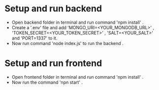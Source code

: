 # Setup and run backend
- Open backend folder in terminal and  run command 'npm install' .
- Create a '.env' file and add 'MONGO_URI=<YOUR_MONGODB_URL>' , 'TOKEN_SECRET=<YOUR_TOKEN_SECRET>' , 'SALT=<YOUR_SALT>' and 'PORT=1337' to it.
- Now run command 'node index.js' to run the backend .

# Setup and run frontend
- Open frontend folder in terminal and run command 'npm install' .
- Now run the command 'npn start' .
